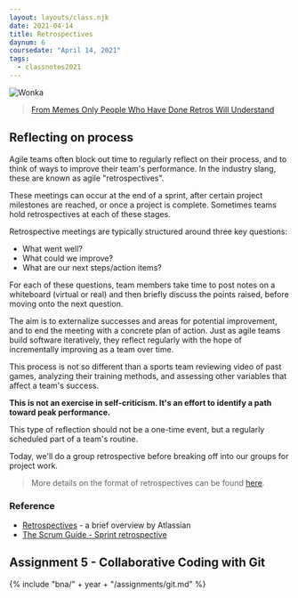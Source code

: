 ```yaml
---
layout: layouts/class.njk
date: 2021-04-14
title: Retrospectives
daynum: 6
coursedate: "April 14, 2021"
tags:
  - classnotes2021
---
```



![Wonka](/static/img/meme_retrospectives.png)

> [From Memes Only People Who Have Done Retros Will Understand](https://mindful.team/memes-only-people-who-have-done-retros-will-understand/)

## Reflecting on process

Agile teams often block out time to regularly reflect on their process, and to think of ways to improve their team's performance. In the industry slang, these are known as agile "retrospectives".

These meetings can occur at the end of a sprint, after certain project milestones are reached, or once a project is complete. Sometimes teams hold retrospectives at each of these stages.

Retrospective meetings are typically structured around three key questions:

* What went well?
* What could we improve?
* What are our next steps/action items?

For each of these questions, team members take time to post notes on a whiteboard (virtual or real) and then briefly discuss the points raised, before moving onto the next question.

The aim is to externalize successes and areas for potential improvement, and to end the meeting with a concrete plan of action. Just as agile teams build software iteratively, they reflect regularly with the hope of incrementally improving as a team over time.

This process is not so different than a sports team reviewing video of past games, analyzing their training methods, and assessing other variables that affect a team's success.

**This is not an exercise in self-criticism. It's an effort to identify a path toward peak performance.**

This type of reflection should not be a one-time event, but a regularly scheduled part of a team's routine.

Today, we'll do a group retrospective before breaking off into our groups for project work.

> More details on the format of retrospectives can be found [here](https://www.atlassian.com/team-playbook/plays/retrospective).

### Reference

* [Retrospectives](https://agilereflections.com/2016/08/03/retrospectives-back-to-basics/) - a brief overview by Atlassian
* [The Scrum Guide - Sprint retrospective](https://www.scrumguides.org/scrum-guide.html#events-retro)

## Assignment 5 - Collaborative Coding with Git

{% include "bna/" + year + "/assignments/git.md" %}
